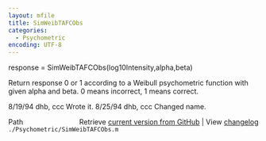 ```yaml
---
layout: mfile
title: SimWeibTAFCObs
categories:
  - Psychometric
encoding: UTF-8
---
```


response = SimWeibTAFCObs\(log10Intensity,alpha,beta\)

Return response 0 or 1 according to a Weibull psychometric function
with given alpha and beta.  0 means incorrect, 1 means correct.

8/19/94     dhb, ccc        Wrote it.
8/25/94     dhb, ccc        Changed name.


<div class="code_header" style="text-align:right;">
  <span style="float:left;">Path&nbsp;&nbsp;</span> <span class="counter">Retrieve <a href=
  "https://raw.github.com/Psychtoolbox-3/Psychtoolbox-3/beta/./Psychometric/SimWeibTAFCObs.m">current version from GitHub</a> | View <a href=
  "https://github.com/Psychtoolbox-3/Psychtoolbox-3/commits/beta/./Psychometric/SimWeibTAFCObs.m">changelog</a></span>
</div>
<div class="code">
  <code>./Psychometric/SimWeibTAFCObs.m</code>
</div>
